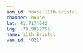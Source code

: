 ```yaml
---
aom_id: house-11th-bristol
chamber: house
lat: 41.7174042
lng: -70.9052755
name: 11th Bristol
van_id: '021'
---
```

